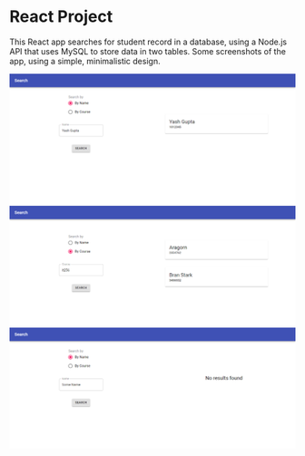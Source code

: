 # React Project

 This React app searches for student record in a database, using a Node.js API that uses MySQL to store data in two tables. Some screenshots of the app, using a simple, minimalistic design.

![Screenshot1](images/shot1.png)
![Screenshot1](images/shot2.png)
![Screenshot1](images/shot3.png)
